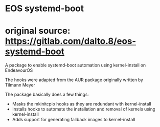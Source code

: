 # EOS systemd-boot
# original source: https://gitlab.com/dalto.8/eos-systemd-boot
A package to enable systemd-boot automation using kernel-install on EndeavourOS

The hooks were adapted from the AUR package originally written by Tilmann Meyer

The package basically does a few things:
* Masks the mkinitcpio hooks as they are redundant with kernel-install
* Installs hooks to automate the installation and removal of kernels using kernel-install
* Adds support for generating fallback images to kernel-install
